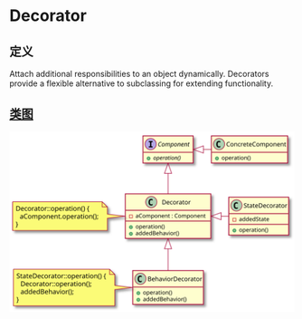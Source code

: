 # Decorator

## 定义
Attach additional responsibilities to an object dynamically.
Decorators provide a flexible alternative to subclassing for extending functionality.

## [类图](./Class.txt)
![](./Class.svg)
